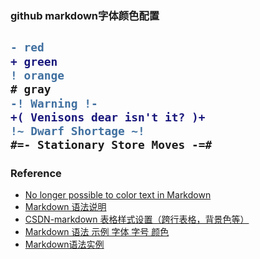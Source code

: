 ### github markdown字体颜色配置
<h2>

```diff
- red
+ green
! orange
# gray
-! Warning !-
+( Venisons dear isn't it? )+
!~ Dwarf Shortage ~!
#=- Stationary Store Moves -=#

```

</h2>







### Reference
- [No longer possible to color text in Markdown](https://github.com/github/markup/issues/369)
- [Markdown 语法说明](http://www.markdown.cn/)
- [CSDN-markdown 表格样式设置（跨行表格，背景色等）](https://blog.csdn.net/thither_shore/article/details/52328313)
- [Markdown 语法 示例 字体 字号 颜色](https://blog.csdn.net/u011419965/article/details/50536937#%E5%AD%97%E4%BD%93%E5%AD%97%E5%8F%B7%E9%A2%9C%E8%89%B2)
- [Markdown语法实例](https://blog.csdn.net/qq_37656398/article/details/79308997#_566)
